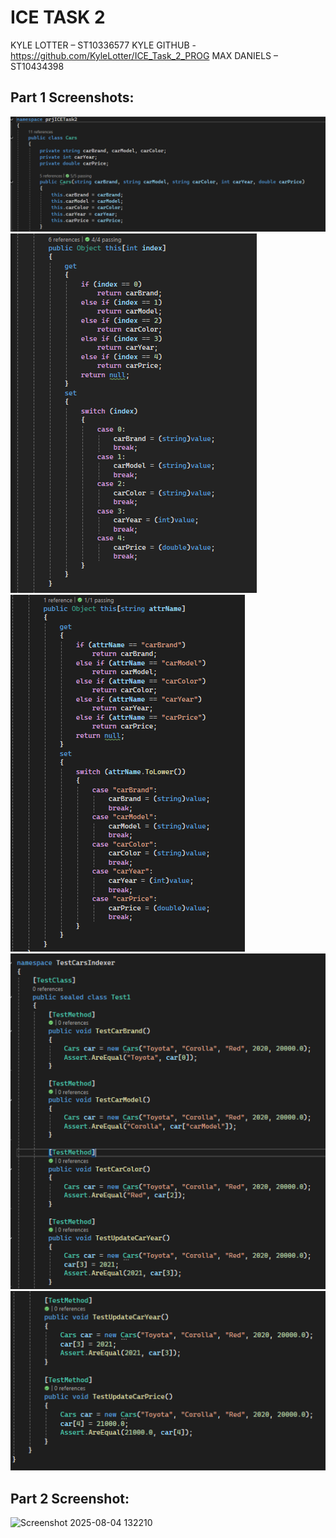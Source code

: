 # ICE TASK 2
KYLE LOTTER – ST10336577 
KYLE GITHUB - https://github.com/KyleLotter/ICE_Task_2_PROG
MAX DANIELS – ST10434398

## Part 1 Screenshots:

![Image 1](https://github.com/max-adaniels/ICETask2/blob/master/Screenshot%202025-08-01%20135106.png)
![Image 2](https://github.com/max-adaniels/ICETask2/blob/master/Screenshot%202025-08-01%20135115.png)
![Image 3](https://github.com/max-adaniels/ICETask2/blob/master/Screenshot%202025-08-01%20135121.png)
![Image 4](https://github.com/max-adaniels/ICETask2/blob/master/Screenshot%202025-08-01%20135132.png)
![Image 5](https://github.com/max-adaniels/ICETask2/blob/master/Screenshot%202025-08-01%20135135.png)

## Part 2 Screenshot:

<img width="846" height="444" alt="Screenshot 2025-08-04 132210" src="https://github.com/user-attachments/assets/3a43e21b-3395-4924-af4d-23d8a6241e65" />
